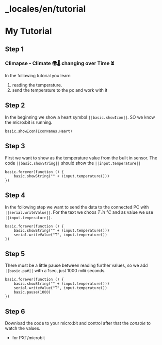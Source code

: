 # _locales/en/tutorial
# My Tutorial
## Step 1

### Climapse - Climate 🌍🌡️ changing over Time  ⏳️

In the following tutorial you learn
1. reading the temperature.
2. send the temperature to the pc and work with it

## Step 2

In the beginning we show a heart symbol ``||basic.showIcon||``. SO we know the micro:bit is running.

```blocks
basic.showIcon(IconNames.Heart)
```

## Step 3

First we want to show as the temperature value from the built in sensor. 
The code ``||basic.showString||`` should show the ``||input.temperature||`` 

```blocks
basic.forever(function () {
    basic.showString("" + (input.temperature()))
})
```

## Step 4

In the following step we want to send the data to the connected PC with 
 ``||serial.writeValue||``.
For the text we choos *T in °C* and as value we use ``||input.temperature||``.

```blocks
basic.forever(function () {
    basic.showString("" + (input.temperature()))
    serial.writeValue("T", input.temperature())
})
```

## Step 5

There must be a little pause between reading further values, so we add 
``||basic.pa#||`` with a 1sec, just 1000 milii seconds.

```blocks
basic.forever(function () {
    basic.showString("" + (input.temperature()))
    serial.writeValue("T", input.temperature())
    basic.pause(1000)
})
```

## Step 6

Download the code to your micro:bit and control after that the *console* to watch the values.


* for PXT/microbit
<script src="https://makecode.com/gh-pages-embed.js"></script><script>makeCodeRender("{{ site.makecode.home_url }}", "{{ site.github.owner_name }}/{{ site.github.repository_name }}");</script>
